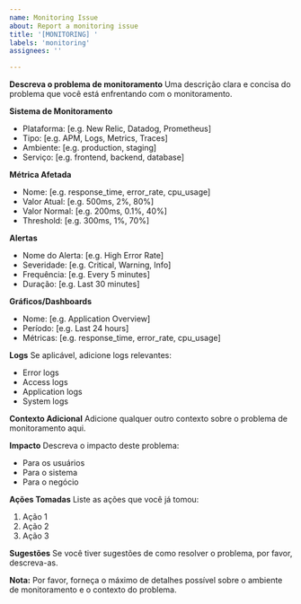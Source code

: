 ```yaml
---
name: Monitoring Issue
about: Report a monitoring issue
title: '[MONITORING] '
labels: 'monitoring'
assignees: ''

---
```


**Descreva o problema de monitoramento**
Uma descrição clara e concisa do problema que você está enfrentando com o monitoramento.

**Sistema de Monitoramento**
- Plataforma: [e.g. New Relic, Datadog, Prometheus]
- Tipo: [e.g. APM, Logs, Metrics, Traces]
- Ambiente: [e.g. production, staging]
- Serviço: [e.g. frontend, backend, database]

**Métrica Afetada**
- Nome: [e.g. response_time, error_rate, cpu_usage]
- Valor Atual: [e.g. 500ms, 2%, 80%]
- Valor Normal: [e.g. 200ms, 0.1%, 40%]
- Threshold: [e.g. 300ms, 1%, 70%]

**Alertas**
- Nome do Alerta: [e.g. High Error Rate]
- Severidade: [e.g. Critical, Warning, Info]
- Frequência: [e.g. Every 5 minutes]
- Duração: [e.g. Last 30 minutes]

**Gráficos/Dashboards**
- Nome: [e.g. Application Overview]
- Período: [e.g. Last 24 hours]
- Métricas: [e.g. response_time, error_rate, cpu_usage]

**Logs**
Se aplicável, adicione logs relevantes:
- Error logs
- Access logs
- Application logs
- System logs

**Contexto Adicional**
Adicione qualquer outro contexto sobre o problema de monitoramento aqui.

**Impacto**
Descreva o impacto deste problema:
- Para os usuários
- Para o sistema
- Para o negócio

**Ações Tomadas**
Liste as ações que você já tomou:
1. Ação 1
2. Ação 2
3. Ação 3

**Sugestões**
Se você tiver sugestões de como resolver o problema, por favor, descreva-as.

**Nota:**
Por favor, forneça o máximo de detalhes possível sobre o ambiente de monitoramento e o contexto do problema. 